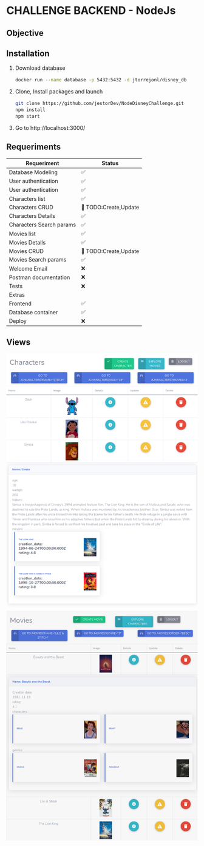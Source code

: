# CHALLENGE BACKEND - NodeJs
## Objective

## Installation

1. Download database
   ```sh
   docker run --name database -p 5432:5432 -d jtorrejonl/disney_db
   ```
3. Clone, Install packages and launch
   ```sh
   git clone https://github.com/jestorDev/NodeDisneyChallenge.git
   npm install
   npm start
   ```
4. Go to http://localhost:3000/
   


## Requeriments

| Requeriment  | Status |
| ------------- | ------------- |
| Database Modeling  | ✅ |
| User authentication   | ✅ |
| User authentication   | ✅  |
| Characters list   | ✅  |
| Characters CRUD  | 🚧 TODO:Create,Update|
| Characters Details   | ✅ |
| Characters Search params   | ✅ |
| Movies list   | ✅  |
| Movies Details   | ✅ |
| Movies CRUD   | 🚧 TODO:Create,Update |
| Movies Search params | ✅ |
| Welcome Email | ❌ |
| Postman documentation  | ❌ |
| Tests  | ❌ |
| Extras |
| Frontend  | ✅ |
| Database container | ✅ |
| Deploy | ❌ |


## Views 

![/view/character](screenshots/characters.png?raw=true "Characters list")
![/view/movies](screenshots/movies.png?raw=true "Movies list")


